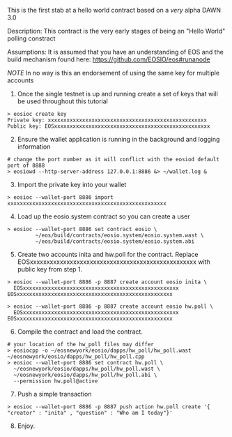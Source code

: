 
This is the first stab at a hello world contract based on a *very* alpha DAWN 3.0

Description:  This contract is the very early stages of being an "Hello World" polling constract

Assumptions:  It is assumed that you have an understanding of EOS and the build mechanism found here:
https://github.com/EOSIO/eos#runanode

*NOTE* In no way is this an endorsement of using the same key for multiple accounts

1. Once the single testnet is up and running create a set of keys that will be used throughout this tutorial
```
> eosioc create key
Private key: xxxxxxxxxxxxxxxxxxxxxxxxxxxxxxxxxxxxxxxxxxxxxxxxxxx
Public key: EOSxxxxxxxxxxxxxxxxxxxxxxxxxxxxxxxxxxxxxxxxxxxxxxxxxx
```

2. Ensure the wallet application is running in the background and logging information
```
# change the port number as it will conflict with the eosiod default port of 8888
> eosiowd --http-server-address 127.0.0.1:8886 &> ~/wallet.log &

```

3. Import the private key into your wallet
```
> eosioc --wallet-port 8886 import xxxxxxxxxxxxxxxxxxxxxxxxxxxxxxxxxxxxxxxxxxxxxxxxxxx

```

4. Load up the eosio.system contract so you can create a user
```
> eosioc --wallet-port 8886 set contract eosio \
         ~/eos/build/contracts/eosio.system/eosio.system.wast \
         ~/eos/build/contracts/eosio.system/eosio.system.abi
```

5. Create two accounts inita and hw.poll for the contract.  Replace EOSxxxxxxxxxxxxxxxxxxxxxxxxxxxxxxxxxxxxxxxxxxxxxxxxxx with
public key from step 1.
```
> eosioc --wallet-port 8886 -p 8887 create account eosio inita \
  EOSxxxxxxxxxxxxxxxxxxxxxxxxxxxxxxxxxxxxxxxxxxxxxxxxxx EOSxxxxxxxxxxxxxxxxxxxxxxxxxxxxxxxxxxxxxxxxxxxxxxxxxx

> eosioc --wallet-port 8886 -p 8887 create account eosio hw.poll \
  EOSxxxxxxxxxxxxxxxxxxxxxxxxxxxxxxxxxxxxxxxxxxxxxxxxxx EOSxxxxxxxxxxxxxxxxxxxxxxxxxxxxxxxxxxxxxxxxxxxxxxxxxx

```

6. Compile the contract and load the contract.
```
# your location of the hw_poll files may differ
> eosiocpp -o ~/eosnewyork/eosio/dapps/hw_poll/hw_poll.wast ~/eosnewyork/eosio/dapps/hw_poll/hw_poll.cpp
> eosioc --wallet-port 8886 set contract hw.poll \
  ~/eosnewyork/eosio/dapps/hw_poll/hw_poll.wast \
  ~/eosnewyork/eosio/dapps/hw_poll/hw_poll.abi \
  --permission hw.poll@active
```

7. Push a simple transaction
```
> eosioc --wallet-port 8886 -p 8887 push action hw.poll create '{ "creator" : "inita" , "question" : "Who am I today"}'
```

8. Enjoy.